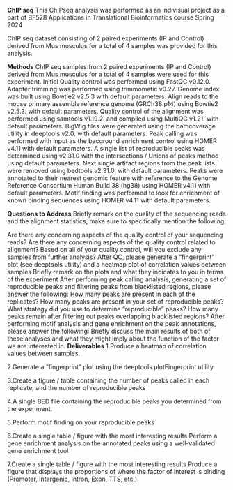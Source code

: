 **ChIP seq**
This ChIPseq analysis was performed as an indivisual project as a part of BF528 Applications in Translational Bioinformatics course Spring 2024

ChIP seq dataset consisting of 2 paired experiments (IP and Control) derived from Mus musculus for a total of 4 samples was provided for this analysis.

**Methods**
ChIP seq samples from 2 paired experiments (IP and Control) derived from Mus musculus for a total of 4 samples were used for this experiment. Initial Quality control was performed using FastQC v0.12.0. Adapter trimming was performed using trimmomatic v0.27. Genome index was built using Bowtie2 v2.5.3 with default parameters. Align reads to the mouse primary assemble reference genome (GRCh38.p14) using Bowtie2 v2.5.3. with default parameters. Quality control of the alignment was performed using samtools v1.19.2. and compiled using MultiQC v1.21. with default parameters. BigWig files were generated using the bamcoverage utility in deeptools v2.0. with default parameters. Peak calling was performed with input as the bacground enrichment control using HOMER v4.11 with default parameters. A single list of reproducible peaks was determined using v2.31.0 with the intersections / Unions of peaks method using default parameters. Next single artifact regions from the peak lists were removed using bedtools v2.31.0. with default parameters. Peaks were annotated to their nearest genomic feature with reference to the Genome Reference Consortium Human Build 38 (hg38) using HOMER v4.11 with default parameters. Motif finding was performed to look for enrichment of known binding sequences using HOMER v4.11 with default parameters.

**Questions to Address**
Briefly remark on the quality of the sequencing reads and the alignment statistics, make sure to specifically mention the following:

Are there any concerning aspects of the quality control of your sequencing reads?
Are there any concerning aspects of the quality control related to alignment?
Based on all of your quality control, will you exclude any samples from further analysis? After QC, please generate a “fingerprint” plot (see deeptools utility) and a heatmap plot of correlation values between samples
Briefly remark on the plots and what they indicates to you in terms of the experiment After performing peak calling analysis, generating a set of reproducible peaks and filtering peaks from blacklisted regions, please answer the following:
How many peaks are present in each of the replicates?
How many peaks are present in your set of reproducible peaks? What strategy did you use to determine “reproducible” peaks?
How many peaks remain after filtering out peaks overlapping blacklisted regions? After performing motif analysis and gene enrichment on the peak annotations, please answer the following:
Briefly discuss the main results of both of these analyses and what they might imply about the function of the factor we are interested in.
**Deliverables**
1.Produce a heatmap of correlation values between samples.

2.Generate a “fingerprint” plot using the deeptools plotFingerprint utility

3.Create a figure / table containing the number of peaks called in each replicate, and the number of reproducible peaks

4.A single BED file containing the reproducible peaks you determined from the experiment.

5.Perform motif finding on your reproducible peaks

6.Create a single table / figure with the most interesting results Perform a gene enrichment analysis on the annotated peaks using a well-validated gene enrichment tool

7.Create a single table / figure with the most interesting results Produce a figure that displays the proportions of where the factor of interest is binding (Promoter, Intergenic, Intron, Exon, TTS, etc.)
